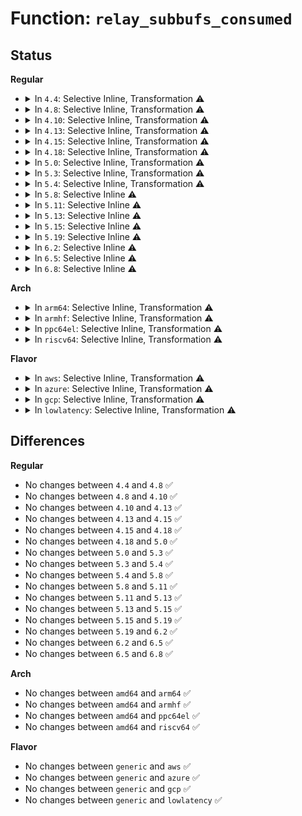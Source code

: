 # Function: <code>relay_subbufs_consumed</code>

## Status
<b>Regular</b>
<ul>
<li>
<details>
<summary>In <code>4.4</code>: Selective Inline, Transformation ⚠️</summary>

```c
void relay_subbufs_consumed(struct rchan *chan, unsigned int cpu, size_t subbufs_consumed);
```

**Collision:** Unique Global

**Inline:** Selective

**Transformation:** True

**Instances:**

```
In kernel/relay.c (ffffffff8113c740)
Location: kernel/relay.c:785
Inline: True
Inline callers:
  - kernel/relay.c:relay_file_read_consume
  - kernel/relay.c:relay_file_read_consume
  - kernel/relay.c:relay_pipe_buf_release
Direct callers:
  - kernel/relay.c:relay_file_read_consume
  - kernel/relay.c:relay_file_read_consume
  - kernel/relay.c:relay_pipe_buf_release
```
**Symbols:**

```
ffffffff8113c740-ffffffff8113c77d: relay_subbufs_consumed.part.5 (STB_LOCAL)
ffffffff8113c780-ffffffff8113c79e: relay_subbufs_consumed (STB_GLOBAL)
```
</details>
</li>
<li>
<details>
<summary>In <code>4.8</code>: Selective Inline, Transformation ⚠️</summary>

```c
void relay_subbufs_consumed(struct rchan *chan, unsigned int cpu, size_t subbufs_consumed);
```

**Collision:** Unique Global

**Inline:** Selective

**Transformation:** True

**Instances:**

```
In kernel/relay.c (ffffffff81144e70)
Location: kernel/relay.c:816
Inline: True
Inline callers:
  - kernel/relay.c:relay_pipe_buf_release
  - kernel/relay.c:relay_file_read_consume
  - kernel/relay.c:relay_file_read_consume
Direct callers:
  - kernel/relay.c:relay_pipe_buf_release
  - kernel/relay.c:relay_file_read_consume
  - kernel/relay.c:relay_file_read_consume
```
**Symbols:**

```
ffffffff81144cb0-ffffffff81144ce9: relay_subbufs_consumed.part.7 (STB_LOCAL)
ffffffff81144cf0-ffffffff81144d0e: relay_subbufs_consumed (STB_GLOBAL)
```
</details>
</li>
<li>
<details>
<summary>In <code>4.10</code>: Selective Inline, Transformation ⚠️</summary>

```c
void relay_subbufs_consumed(struct rchan *chan, unsigned int cpu, size_t subbufs_consumed);
```

**Collision:** Unique Global

**Inline:** Selective

**Transformation:** True

**Instances:**

```
In kernel/relay.c (ffffffff8114ef50)
Location: kernel/relay.c:806
Inline: True
Inline callers:
  - kernel/relay.c:relay_pipe_buf_release
  - kernel/relay.c:relay_file_read_consume
  - kernel/relay.c:relay_file_read_consume
Direct callers:
  - kernel/relay.c:relay_pipe_buf_release
  - kernel/relay.c:relay_file_read_consume
  - kernel/relay.c:relay_file_read_consume
```
**Symbols:**

```
ffffffff8114eac0-ffffffff8114eb04: relay_subbufs_consumed.part.10 (STB_LOCAL)
ffffffff8114eb10-ffffffff8114eb2e: relay_subbufs_consumed (STB_GLOBAL)
```
</details>
</li>
<li>
<details>
<summary>In <code>4.13</code>: Selective Inline, Transformation ⚠️</summary>

```c
void relay_subbufs_consumed(struct rchan *chan, unsigned int cpu, size_t subbufs_consumed);
```

**Collision:** Unique Global

**Inline:** Selective

**Transformation:** True

**Instances:**

```
In kernel/relay.c (ffffffff81151600)
Location: kernel/relay.c:806
Inline: True
Inline callers:
  - kernel/relay.c:relay_pipe_buf_release
  - kernel/relay.c:relay_file_read_consume
  - kernel/relay.c:relay_file_read_consume
Direct callers:
  - kernel/relay.c:relay_pipe_buf_release
  - kernel/relay.c:relay_file_read_consume
  - kernel/relay.c:relay_file_read_consume
```
**Symbols:**

```
ffffffff81151170-ffffffff811511b4: relay_subbufs_consumed.part.8 (STB_LOCAL)
ffffffff811511c0-ffffffff811511df: relay_subbufs_consumed (STB_GLOBAL)
```
</details>
</li>
<li>
<details>
<summary>In <code>4.15</code>: Selective Inline, Transformation ⚠️</summary>

```c
void relay_subbufs_consumed(struct rchan *chan, unsigned int cpu, size_t subbufs_consumed);
```

**Collision:** Unique Global

**Inline:** Selective

**Transformation:** True

**Instances:**

```
In kernel/relay.c (ffffffff8115de00)
Location: kernel/relay.c:805
Inline: True
Inline callers:
  - kernel/relay.c:relay_pipe_buf_release
  - kernel/relay.c:relay_file_read_consume
  - kernel/relay.c:relay_file_read_consume
Direct callers:
  - kernel/relay.c:relay_pipe_buf_release
  - kernel/relay.c:relay_file_read_consume
  - kernel/relay.c:relay_file_read_consume
```
**Symbols:**

```
ffffffff8115d970-ffffffff8115d9b4: relay_subbufs_consumed.part.8 (STB_LOCAL)
ffffffff8115d9c0-ffffffff8115d9df: relay_subbufs_consumed (STB_GLOBAL)
```
</details>
</li>
<li>
<details>
<summary>In <code>4.18</code>: Selective Inline, Transformation ⚠️</summary>

```c
void relay_subbufs_consumed(struct rchan *chan, unsigned int cpu, size_t subbufs_consumed);
```

**Collision:** Unique Global

**Inline:** Selective

**Transformation:** True

**Instances:**

```
In kernel/relay.c (ffffffff8116cd56)
Location: kernel/relay.c:806
Inline: True
Inline callers:
  - kernel/relay.c:relay_pipe_buf_release
  - kernel/relay.c:relay_file_read_consume
  - kernel/relay.c:relay_file_read_consume
Direct callers:
  - kernel/relay.c:relay_pipe_buf_release
  - kernel/relay.c:relay_file_read_consume
  - kernel/relay.c:relay_file_read_consume
```
**Symbols:**

```
ffffffff8116c8e0-ffffffff8116c924: relay_subbufs_consumed.part.10 (STB_LOCAL)
ffffffff8116c930-ffffffff8116c94e: relay_subbufs_consumed (STB_GLOBAL)
```
</details>
</li>
<li>
<details>
<summary>In <code>5.0</code>: Selective Inline, Transformation ⚠️</summary>

```c
void relay_subbufs_consumed(struct rchan *chan, unsigned int cpu, size_t subbufs_consumed);
```

**Collision:** Unique Global

**Inline:** Selective

**Transformation:** True

**Instances:**

```
In kernel/relay.c (ffffffff8117aa76)
Location: kernel/relay.c:808
Inline: True
Inline callers:
  - kernel/relay.c:relay_pipe_buf_release
  - kernel/relay.c:relay_file_read_consume
  - kernel/relay.c:relay_file_read_consume
Direct callers:
  - kernel/relay.c:relay_pipe_buf_release
  - kernel/relay.c:relay_file_read_consume
  - kernel/relay.c:relay_file_read_consume
```
**Symbols:**

```
ffffffff8117a600-ffffffff8117a644: relay_subbufs_consumed.part.10 (STB_LOCAL)
ffffffff8117a650-ffffffff8117a66e: relay_subbufs_consumed (STB_GLOBAL)
```
</details>
</li>
<li>
<details>
<summary>In <code>5.3</code>: Selective Inline, Transformation ⚠️</summary>

```c
void relay_subbufs_consumed(struct rchan *chan, unsigned int cpu, size_t subbufs_consumed);
```

**Collision:** Unique Global

**Inline:** Selective

**Transformation:** True

**Instances:**

```
In kernel/relay.c (ffffffff811878c6)
Location: kernel/relay.c:808
Inline: True
Inline callers:
  - kernel/relay.c:relay_pipe_buf_release
  - kernel/relay.c:relay_file_read_consume
  - kernel/relay.c:relay_file_read_consume
Direct callers:
  - kernel/relay.c:relay_pipe_buf_release
  - kernel/relay.c:relay_file_read_consume
  - kernel/relay.c:relay_file_read_consume
```
**Symbols:**

```
ffffffff81187450-ffffffff81187494: relay_subbufs_consumed.part.0 (STB_LOCAL)
ffffffff811874a0-ffffffff811874be: relay_subbufs_consumed (STB_GLOBAL)
```
</details>
</li>
<li>
<details>
<summary>In <code>5.4</code>: Selective Inline, Transformation ⚠️</summary>

```c
void relay_subbufs_consumed(struct rchan *chan, unsigned int cpu, size_t subbufs_consumed);
```

**Collision:** Unique Global

**Inline:** Selective

**Transformation:** True

**Instances:**

```
In kernel/relay.c (ffffffff81193806)
Location: kernel/relay.c:808
Inline: True
Inline callers:
  - kernel/relay.c:relay_pipe_buf_release
  - kernel/relay.c:relay_file_read_consume
  - kernel/relay.c:relay_file_read_consume
Direct callers:
  - kernel/relay.c:relay_pipe_buf_release
  - kernel/relay.c:relay_file_read_consume
  - kernel/relay.c:relay_file_read_consume
```
**Symbols:**

```
ffffffff81193370-ffffffff811933b4: relay_subbufs_consumed.part.0 (STB_LOCAL)
ffffffff811933c0-ffffffff811933de: relay_subbufs_consumed (STB_GLOBAL)
```
</details>
</li>
<li>
<details>
<summary>In <code>5.8</code>: Selective Inline ⚠️</summary>

```c
void relay_subbufs_consumed(struct rchan *chan, unsigned int cpu, size_t subbufs_consumed);
```

**Collision:** Unique Global

**Inline:** Selective

**Transformation:** False

**Instances:**

```
In kernel/relay.c (ffffffff811a8570)
Location: kernel/relay.c:814
Inline: True
Direct callers:
  - kernel/relay.c:relay_pipe_buf_release
  - kernel/relay.c:relay_file_read_consume
  - kernel/relay.c:relay_file_read_consume
```
**Symbols:**

```
ffffffff811a8570-ffffffff811a85c2: relay_subbufs_consumed (STB_GLOBAL)
```
</details>
</li>
<li>
<details>
<summary>In <code>5.11</code>: Selective Inline ⚠️</summary>

```c
void relay_subbufs_consumed(struct rchan *chan, unsigned int cpu, size_t subbufs_consumed);
```

**Collision:** Unique Global

**Inline:** Selective

**Transformation:** False

**Instances:**

```
In kernel/relay.c (ffffffff811a5af0)
Location: kernel/relay.c:729
Inline: True
Direct callers:
  - kernel/relay.c:relay_pipe_buf_release
  - kernel/relay.c:relay_file_read_consume
  - kernel/relay.c:relay_file_read_consume
```
**Symbols:**

```
ffffffff811a5af0-ffffffff811a5b42: relay_subbufs_consumed (STB_GLOBAL)
```
</details>
</li>
<li>
<details>
<summary>In <code>5.13</code>: Selective Inline ⚠️</summary>

```c
void relay_subbufs_consumed(struct rchan *chan, unsigned int cpu, size_t subbufs_consumed);
```

**Collision:** Unique Global

**Inline:** Selective

**Transformation:** False

**Instances:**

```
In kernel/relay.c (ffffffff811a64d0)
Location: kernel/relay.c:729
Inline: True
Direct callers:
  - kernel/relay.c:relay_pipe_buf_release
  - kernel/relay.c:relay_file_read_consume
  - kernel/relay.c:relay_file_read_consume
```
**Symbols:**

```
ffffffff811a64d0-ffffffff811a6522: relay_subbufs_consumed (STB_GLOBAL)
```
</details>
</li>
<li>
<details>
<summary>In <code>5.15</code>: Selective Inline ⚠️</summary>

```c
void relay_subbufs_consumed(struct rchan *chan, unsigned int cpu, size_t subbufs_consumed);
```

**Collision:** Unique Global

**Inline:** Selective

**Transformation:** False

**Instances:**

```
In kernel/relay.c (ffffffff811cfc90)
Location: kernel/relay.c:729
Inline: True
Direct callers:
  - kernel/relay.c:relay_pipe_buf_release
  - kernel/relay.c:relay_file_read_consume
  - kernel/relay.c:relay_file_read_consume
```
**Symbols:**

```
ffffffff811cfc90-ffffffff811cfd1a: relay_subbufs_consumed (STB_GLOBAL)
```
</details>
</li>
<li>
<details>
<summary>In <code>5.19</code>: Selective Inline ⚠️</summary>

```c
void relay_subbufs_consumed(struct rchan *chan, unsigned int cpu, size_t subbufs_consumed);
```

**Collision:** Unique Global

**Inline:** Selective

**Transformation:** False

**Instances:**

```
In kernel/relay.c (ffffffff81204190)
Location: kernel/relay.c:729
Inline: True
Direct callers:
  - kernel/relay.c:relay_pipe_buf_release
  - kernel/relay.c:relay_file_read_consume
  - kernel/relay.c:relay_file_read_consume
```
**Symbols:**

```
ffffffff81204190-ffffffff81204237: relay_subbufs_consumed (STB_GLOBAL)
```
</details>
</li>
<li>
<details>
<summary>In <code>6.2</code>: Selective Inline ⚠️</summary>

```c
void relay_subbufs_consumed(struct rchan *chan, unsigned int cpu, size_t subbufs_consumed);
```

**Collision:** Unique Global

**Inline:** Selective

**Transformation:** False

**Instances:**

```
In kernel/relay.c (ffffffff8124c040)
Location: kernel/relay.c:726
Inline: True
Direct callers:
  - kernel/relay.c:relay_pipe_buf_release
  - kernel/relay.c:relay_file_read_consume
  - kernel/relay.c:relay_file_read_consume
```
**Symbols:**

```
ffffffff8124c040-ffffffff8124c0e7: relay_subbufs_consumed (STB_GLOBAL)
```
</details>
</li>
<li>
<details>
<summary>In <code>6.5</code>: Selective Inline ⚠️</summary>

```c
void relay_subbufs_consumed(struct rchan *chan, unsigned int cpu, size_t subbufs_consumed);
```

**Collision:** Unique Global

**Inline:** Selective

**Transformation:** False

**Instances:**

```
In kernel/relay.c (ffffffff81262f60)
Location: kernel/relay.c:726
Inline: True
Direct callers:
  - kernel/relay.c:relay_pipe_buf_release
  - kernel/relay.c:relay_file_read_consume
  - kernel/relay.c:relay_file_read_consume
```
**Symbols:**

```
ffffffff81262f60-ffffffff81263007: relay_subbufs_consumed (STB_GLOBAL)
```
</details>
</li>
<li>
<details>
<summary>In <code>6.8</code>: Selective Inline ⚠️</summary>

```c
void relay_subbufs_consumed(struct rchan *chan, unsigned int cpu, size_t subbufs_consumed);
```

**Collision:** Unique Global

**Inline:** Selective

**Transformation:** False

**Instances:**

```
In kernel/relay.c (ffffffff8127d180)
Location: kernel/relay.c:726
Inline: True
Direct callers:
  - kernel/relay.c:relay_file_read_consume
  - kernel/relay.c:relay_file_read_consume
```
**Symbols:**

```
ffffffff8127d180-ffffffff8127d227: relay_subbufs_consumed (STB_GLOBAL)
```
</details>
</li>
</ul>
<b>Arch</b>
<ul>
<li>
<details>
<summary>In <code>arm64</code>: Selective Inline, Transformation ⚠️</summary>

```c
void relay_subbufs_consumed(struct rchan *chan, unsigned int cpu, size_t subbufs_consumed);
```

**Collision:** Unique Global

**Inline:** Selective

**Transformation:** True

**Instances:**

```
In kernel/relay.c (ffff80001020b274)
Location: kernel/relay.c:808
Inline: True
Inline callers:
  - kernel/relay.c:relay_pipe_buf_release
  - kernel/relay.c:relay_file_read_consume
  - kernel/relay.c:relay_file_read_consume
Direct callers:
  - kernel/relay.c:relay_pipe_buf_release
  - kernel/relay.c:relay_file_read_consume
  - kernel/relay.c:relay_file_read_consume
```
**Symbols:**

```
ffff80001020b040-ffff80001020b0b0: relay_subbufs_consumed.part.0 (STB_LOCAL)
ffff80001020b0b0-ffff80001020b100: relay_subbufs_consumed (STB_GLOBAL)
```
</details>
</li>
<li>
<details>
<summary>In <code>armhf</code>: Selective Inline, Transformation ⚠️</summary>

```c
void relay_subbufs_consumed(struct rchan *chan, unsigned int cpu, size_t subbufs_consumed);
```

**Collision:** Unique Global

**Inline:** Selective

**Transformation:** True

**Instances:**

```
In kernel/relay.c (c044a258)
Location: kernel/relay.c:808
Inline: True
Inline callers:
  - kernel/relay.c:relay_pipe_buf_release
  - kernel/relay.c:relay_file_read_consume
  - kernel/relay.c:relay_file_read_consume
Direct callers:
  - kernel/relay.c:relay_pipe_buf_release
  - kernel/relay.c:relay_file_read_consume
  - kernel/relay.c:relay_file_read_consume
```
**Symbols:**

```
c0449cf0-c0449d48: relay_subbufs_consumed.part.0 (STB_LOCAL)
c0449d48-c0449d80: relay_subbufs_consumed (STB_GLOBAL)
```
</details>
</li>
<li>
<details>
<summary>In <code>ppc64el</code>: Selective Inline, Transformation ⚠️</summary>

```c
void relay_subbufs_consumed(struct rchan *chan, unsigned int cpu, size_t subbufs_consumed);
```

**Collision:** Unique Global

**Inline:** Selective

**Transformation:** True

**Instances:**

```
In kernel/relay.c (c000000000288880)
Location: kernel/relay.c:808
Inline: True
Inline callers:
  - kernel/relay.c:relay_pipe_buf_release
  - kernel/relay.c:relay_file_read_consume
  - kernel/relay.c:relay_file_read_consume
Direct callers:
  - kernel/relay.c:relay_pipe_buf_release
  - kernel/relay.c:relay_file_read_consume
  - kernel/relay.c:relay_file_read_consume
```
**Symbols:**

```
c000000000288290-c0000000002882fc: relay_subbufs_consumed.part.0 (STB_LOCAL)
c000000000288300-c000000000288324: relay_subbufs_consumed (STB_GLOBAL)
```
</details>
</li>
<li>
<details>
<summary>In <code>riscv64</code>: Selective Inline, Transformation ⚠️</summary>

```c
void relay_subbufs_consumed(struct rchan *chan, unsigned int cpu, size_t subbufs_consumed);
```

**Collision:** Unique Global

**Inline:** Selective

**Transformation:** True

**Instances:**

```
In kernel/relay.c (ffffffe00016cd5c)
Location: kernel/relay.c:808
Inline: True
Inline callers:
  - kernel/relay.c:relay_pipe_buf_release
  - kernel/relay.c:relay_file_read_consume
  - kernel/relay.c:relay_file_read_consume
Direct callers:
  - kernel/relay.c:relay_pipe_buf_release
  - kernel/relay.c:relay_file_read_consume
  - kernel/relay.c:relay_file_read_consume
```
**Symbols:**

```
ffffffe00016c97e-ffffffe00016c9ee: relay_subbufs_consumed.part.0 (STB_LOCAL)
ffffffe00016c9ee-ffffffe00016ca30: relay_subbufs_consumed (STB_GLOBAL)
```
</details>
</li>
</ul>
<b>Flavor</b>
<ul>
<li>
<details>
<summary>In <code>aws</code>: Selective Inline, Transformation ⚠️</summary>

```c
void relay_subbufs_consumed(struct rchan *chan, unsigned int cpu, size_t subbufs_consumed);
```

**Collision:** Unique Global

**Inline:** Selective

**Transformation:** True

**Instances:**

```
In kernel/relay.c (ffffffff8118be26)
Location: kernel/relay.c:808
Inline: True
Inline callers:
  - kernel/relay.c:relay_pipe_buf_release
  - kernel/relay.c:relay_file_read_consume
  - kernel/relay.c:relay_file_read_consume
Direct callers:
  - kernel/relay.c:relay_pipe_buf_release
  - kernel/relay.c:relay_file_read_consume
  - kernel/relay.c:relay_file_read_consume
```
**Symbols:**

```
ffffffff8118b990-ffffffff8118b9d4: relay_subbufs_consumed.part.0 (STB_LOCAL)
ffffffff8118b9e0-ffffffff8118b9fe: relay_subbufs_consumed (STB_GLOBAL)
```
</details>
</li>
<li>
<details>
<summary>In <code>azure</code>: Selective Inline, Transformation ⚠️</summary>

```c
void relay_subbufs_consumed(struct rchan *chan, unsigned int cpu, size_t subbufs_consumed);
```

**Collision:** Unique Global

**Inline:** Selective

**Transformation:** True

**Instances:**

```
In kernel/relay.c (ffffffff8117ef06)
Location: kernel/relay.c:808
Inline: True
Inline callers:
  - kernel/relay.c:relay_pipe_buf_release
  - kernel/relay.c:relay_file_read_consume
  - kernel/relay.c:relay_file_read_consume
Direct callers:
  - kernel/relay.c:relay_pipe_buf_release
  - kernel/relay.c:relay_file_read_consume
  - kernel/relay.c:relay_file_read_consume
```
**Symbols:**

```
ffffffff8117ea70-ffffffff8117eab4: relay_subbufs_consumed.part.0 (STB_LOCAL)
ffffffff8117eac0-ffffffff8117eade: relay_subbufs_consumed (STB_GLOBAL)
```
</details>
</li>
<li>
<details>
<summary>In <code>gcp</code>: Selective Inline, Transformation ⚠️</summary>

```c
void relay_subbufs_consumed(struct rchan *chan, unsigned int cpu, size_t subbufs_consumed);
```

**Collision:** Unique Global

**Inline:** Selective

**Transformation:** True

**Instances:**

```
In kernel/relay.c (ffffffff81189bf6)
Location: kernel/relay.c:808
Inline: True
Inline callers:
  - kernel/relay.c:relay_pipe_buf_release
  - kernel/relay.c:relay_file_read_consume
  - kernel/relay.c:relay_file_read_consume
Direct callers:
  - kernel/relay.c:relay_pipe_buf_release
  - kernel/relay.c:relay_file_read_consume
  - kernel/relay.c:relay_file_read_consume
```
**Symbols:**

```
ffffffff81189760-ffffffff811897a4: relay_subbufs_consumed.part.0 (STB_LOCAL)
ffffffff811897b0-ffffffff811897ce: relay_subbufs_consumed (STB_GLOBAL)
```
</details>
</li>
<li>
<details>
<summary>In <code>lowlatency</code>: Selective Inline, Transformation ⚠️</summary>

```c
void relay_subbufs_consumed(struct rchan *chan, unsigned int cpu, size_t subbufs_consumed);
```

**Collision:** Unique Global

**Inline:** Selective

**Transformation:** True

**Instances:**

```
In kernel/relay.c (ffffffff81197566)
Location: kernel/relay.c:808
Inline: True
Inline callers:
  - kernel/relay.c:relay_pipe_buf_release
  - kernel/relay.c:relay_file_read_consume
  - kernel/relay.c:relay_file_read_consume
Direct callers:
  - kernel/relay.c:relay_pipe_buf_release
  - kernel/relay.c:relay_file_read_consume
  - kernel/relay.c:relay_file_read_consume
```
**Symbols:**

```
ffffffff811970d0-ffffffff81197114: relay_subbufs_consumed.part.0 (STB_LOCAL)
ffffffff81197120-ffffffff8119713e: relay_subbufs_consumed (STB_GLOBAL)
```
</details>
</li>
</ul>

## Differences
<b>Regular</b>
<ul>
<li>
No changes between <code>4.4</code> and <code>4.8</code> ✅
</li>
<li>
No changes between <code>4.8</code> and <code>4.10</code> ✅
</li>
<li>
No changes between <code>4.10</code> and <code>4.13</code> ✅
</li>
<li>
No changes between <code>4.13</code> and <code>4.15</code> ✅
</li>
<li>
No changes between <code>4.15</code> and <code>4.18</code> ✅
</li>
<li>
No changes between <code>4.18</code> and <code>5.0</code> ✅
</li>
<li>
No changes between <code>5.0</code> and <code>5.3</code> ✅
</li>
<li>
No changes between <code>5.3</code> and <code>5.4</code> ✅
</li>
<li>
No changes between <code>5.4</code> and <code>5.8</code> ✅
</li>
<li>
No changes between <code>5.8</code> and <code>5.11</code> ✅
</li>
<li>
No changes between <code>5.11</code> and <code>5.13</code> ✅
</li>
<li>
No changes between <code>5.13</code> and <code>5.15</code> ✅
</li>
<li>
No changes between <code>5.15</code> and <code>5.19</code> ✅
</li>
<li>
No changes between <code>5.19</code> and <code>6.2</code> ✅
</li>
<li>
No changes between <code>6.2</code> and <code>6.5</code> ✅
</li>
<li>
No changes between <code>6.5</code> and <code>6.8</code> ✅
</li>
</ul>
<b>Arch</b>
<ul>
<li>
No changes between <code>amd64</code> and <code>arm64</code> ✅
</li>
<li>
No changes between <code>amd64</code> and <code>armhf</code> ✅
</li>
<li>
No changes between <code>amd64</code> and <code>ppc64el</code> ✅
</li>
<li>
No changes between <code>amd64</code> and <code>riscv64</code> ✅
</li>
</ul>
<b>Flavor</b>
<ul>
<li>
No changes between <code>generic</code> and <code>aws</code> ✅
</li>
<li>
No changes between <code>generic</code> and <code>azure</code> ✅
</li>
<li>
No changes between <code>generic</code> and <code>gcp</code> ✅
</li>
<li>
No changes between <code>generic</code> and <code>lowlatency</code> ✅
</li>
</ul>
